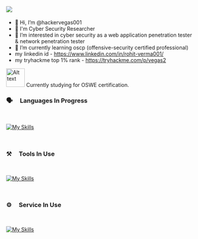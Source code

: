<h1 align="left">
  <a href="https://git.io/typing-svg">
    <img src="https://readme-typing-svg.herokuapp.com/?lines=Hey+%F0%9F%91%8B,I%27m+hackervegas001.....;Nice+to+see+you....!&size=50">
  </a>
</h1>



- 👋 Hi, I’m @hackervegas001
- 💼 I'm Cyber Security Researcher
- 👀 I’m interested in cyber security as a web application penetration tester & network penetration tester
- 🌱 I’m currently learning oscp (offensive-security certified professional)
- my linkedin id - https://www.linkedin.com/in/rohit-verma001/
- my tryhackme top 1% rank - https://tryhackme.com/p/vegas2
  
<img src="https://images.credly.com/images/0a375324-4f9e-412d-b276-b6e96c428709/image.png" alt="Alt text" width="50" height="50">  Currently studying for OSWE certification.
### 🗣️ &nbsp;&nbsp;&nbsp; Languages In Progress

<br/>

[![My Skills](https://skillicons.dev/icons?i=python,bash,js,html)](https://skillicons.dev)

<br/>

### ⚒️ &nbsp;&nbsp;&nbsp; Tools In Use

<br/>

[![My Skills](https://skillicons.dev/icons?i=linux,github,androidstudio,md,powershell)](https://skillicons.dev)


<br/>

### ⚙ &nbsp;&nbsp;&nbsp; Service In Use

</br>

[![My Skills](https://skillicons.dev/icons?i=docker,aws)](https://skillicons.dev)

<!---
hackervegas001/hackervegas001 is a ✨ special ✨ repository because its `README.md` (this file) appears on your GitHub profile.
You can click the Preview link to take a look at your changes.
--->
